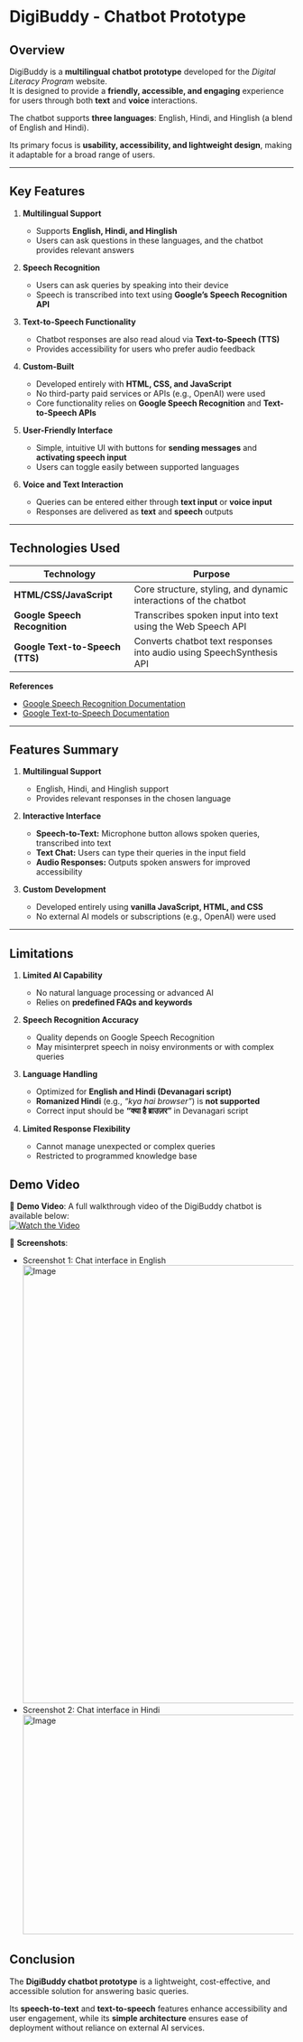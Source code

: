 # DigiBuddy - Chatbot Prototype  

## Overview  
DigiBuddy is a **multilingual chatbot prototype** developed for the *Digital Literacy Program* website.  
It is designed to provide a **friendly, accessible, and engaging** experience for users through both **text** and **voice** interactions.  

The chatbot supports **three languages**: English, Hindi, and Hinglish (a blend of English and Hindi).  

Its primary focus is **usability, accessibility, and lightweight design**, making it adaptable for a broad range of users.  

---

## Key Features  

1. **Multilingual Support**  
   - Supports **English, Hindi, and Hinglish**  
   - Users can ask questions in these languages, and the chatbot provides relevant answers  

2. **Speech Recognition**  
   - Users can ask queries by speaking into their device  
   - Speech is transcribed into text using **Google’s Speech Recognition API**  

3. **Text-to-Speech Functionality**  
   - Chatbot responses are also read aloud via **Text-to-Speech (TTS)**  
   - Provides accessibility for users who prefer audio feedback  

4. **Custom-Built**  
   - Developed entirely with **HTML, CSS, and JavaScript**  
   - No third-party paid services or APIs (e.g., OpenAI) were used  
   - Core functionality relies on **Google Speech Recognition** and **Text-to-Speech APIs**  

5. **User-Friendly Interface**  
   - Simple, intuitive UI with buttons for **sending messages** and **activating speech input**  
   - Users can toggle easily between supported languages  

6. **Voice and Text Interaction**  
   - Queries can be entered either through **text input** or **voice input**  
   - Responses are delivered as **text** and **speech** outputs  

---

## Technologies Used  

| Technology                     | Purpose                                                                                          |
|--------------------------------|--------------------------------------------------------------------------------------------------|
| **HTML/CSS/JavaScript**        | Core structure, styling, and dynamic interactions of the chatbot                                  |
| **Google Speech Recognition**   | Transcribes spoken input into text using the Web Speech API                                       |
| **Google Text-to-Speech (TTS)** | Converts chatbot text responses into audio using SpeechSynthesis API                              |

**References**  
- [Google Speech Recognition Documentation](https://developer.mozilla.org/en-US/docs/Web/API/Web_Speech_API/Using_the_Web_Speech_API)  
- [Google Text-to-Speech Documentation](https://developer.mozilla.org/en-US/docs/Web/API/SpeechSynthesis)   

---

## Features Summary  

1. **Multilingual Support**  
   - English, Hindi, and Hinglish support  
   - Provides relevant responses in the chosen language  

2. **Interactive Interface**  
   - **Speech-to-Text:** Microphone button allows spoken queries, transcribed into text  
   - **Text Chat:** Users can type their queries in the input field  
   - **Audio Responses:** Outputs spoken answers for improved accessibility  

3. **Custom Development**  
   - Developed entirely using **vanilla JavaScript, HTML, and CSS**  
   - No external AI models or subscriptions (e.g., OpenAI) were used  

---

## Limitations  

1. **Limited AI Capability**  
   - No natural language processing or advanced AI  
   - Relies on **predefined FAQs and keywords**  

2. **Speech Recognition Accuracy**  
   - Quality depends on Google Speech Recognition  
   - May misinterpret speech in noisy environments or with complex queries  

3. **Language Handling**  
   - Optimized for **English and Hindi (Devanagari script)**  
   - **Romanized Hindi** (e.g., *“kya hai browser”*) is **not supported**  
   - Correct input should be **“क्या है ब्राउज़र”** in Devanagari script  

4. **Limited Response Flexibility**  
   - Cannot manage unexpected or complex queries  
   - Restricted to programmed knowledge base  

## Demo Video

🎥 **Demo Video**: A full walkthrough video of the DigiBuddy chatbot is available below:  
[![Watch the Video](https://img.youtube.com/vi/YOUR_VIDEO_ID/0.jpg)]([https://your-video-link.com](https://drive.google.com/file/d/1zXXZwTJ94vIPwcycJYlfME0leAiAfWl5/view?usp=sharing))  


📸 **Screenshots**:  
- Screenshot 1: Chat interface in English
  <img width="1919" height="776" alt="Image" src="https://github.com/user-attachments/assets/a18ad4a5-9eca-4434-99d4-09d0380669cd" />
- Screenshot 2: Chat interface in Hindi
  <img width="1262" height="389" alt="Image" src="https://github.com/user-attachments/assets/fb55d107-76b1-42e3-b105-6cf226584026" />
   
## Conclusion  
The **DigiBuddy chatbot prototype** is a lightweight, cost-effective, and accessible solution for answering basic queries.  

Its **speech-to-text** and **text-to-speech** features enhance accessibility and user engagement, while its **simple architecture** ensures ease of deployment without reliance on external AI services.  
